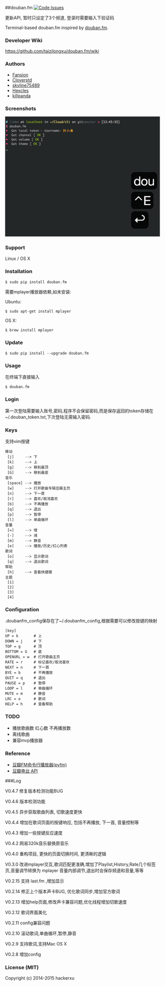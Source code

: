 ##douban.fm [![Code Issues](https://www.quantifiedcode.com/api/v1/project/459f324d372447d992c04df79c1f5615/badge.svg)](https://www.quantifiedcode.com/app/project/459f324d372447d992c04df79c1f5615)

更新API, 暂时只设定了3个频道, 登录时需要输入下验证码

Terminal-based douban.fm inspired by [douban.fm](https://github.com/turingou/douban.fm).

### Developer Wiki

https://github.com/taizilongxu/douban.fm/wiki

### Authors

* [Fansion](https://github.com/Fansion)
* [Cloverstd](https://github.com/cloverstd)
* [skyline75489](https://github.com/skyline75489)
* [Hexcles](https://github.com/Hexcles)
* [killpanda](https://github.com/killpanda)

### Screenshots

![](img/doubanfm.gif)

### Support

Linux / OS X

### Installation

    $ sudo pip install douban.fm

需要mplayer播放器依赖,如未安装:

Ubuntu:

    $ sudo apt-get install mplayer

OS X:

    $ brew install mplayer

### Update

    $ sudo pip install --upgrade douban.fm

### Usage

在终端下直接输入

    $ douban.fm

### Login

第一次登陆需要输入账号,密码,程序不会保留密码,而是保存返回的token存储在~/.douban_token.txt,下次登陆无需输入密码.

### Keys

支持vim按键

```
移动
 [j]     --> 下
 [k]     --> 上
 [g]     --> 移到最顶
 [G]     --> 移到最底
音乐
 [space] --> 播放
 [w]     --> 打开歌曲专辑豆瓣主页
 [n]     --> 下一首
 [r]     --> 喜欢/取消喜欢
 [b]     --> 不再播放
 [q]     --> 退出
 [p]     --> 暂停
 [l]     --> 单曲循环
音量
 [=]     --> 增
 [-]     --> 减
 [m]     --> 静音
 [e]     --> 播放/历史/红心列表
歌词
 [o]     --> 显示歌词
 [q]     --> 退出歌词
帮助
 [h]     --> 查看快捷键
主题
 [1]
 [2]
 [3]
 [4]
```

### Configuration

.doubanfm_config保存在了~/.doubanfm_config,根据需要可以修改按键的映射

```
[key]
UP = k       # 上
DOWN = j     # 下
TOP = g      # 顶
BOTTOM = G   # 底
OPENURL = w  # 打开歌曲主页
RATE = r     # 标记喜欢/取消喜欢
NEXT = n     # 下一首
BYE = b      # 不再播放
QUIT = q     # 退出
PAUSE = p    # 暂停
LOOP = l     # 单曲循环
MUTE = m     # 静音
LRC = o      # 歌词
HELP = h     # 查看帮助
```

### TODO

* 播放歌曲数 红心数 不再播放数
* 离线歌曲
* 兼容mvp播放器


### Reference

* [豆瓣FM命令行播放器(pyfm)](https://github.com/skyline75489/pyfm)
* [豆瓣电台 API](https://github.com/zonyitoo/doubanfm-qt/wiki/%E8%B1%86%E7%93%A3FM-API)

###Log

V0.4.7 修复版本检测功能BUG

V0.4.6 版本检测功能

V0.4.5 异步获取歌曲列表, 切歌速度更快

V0.4.4 增加在歌词页面的按键响应, 包括不再播放, 下一首, 音量控制等

V0.4.3 增加一些按键反应速度

V0.4.2 网易320k音乐替换原音乐

V0.4.0 重构项目, 更快的页面切换时间, 更清晰的逻辑

V0.3.0 改进mplayer交互,歌词匹配更准确,增加了Playlist,History,Rate几个标签页,音量调节转换为 mplayer 音量内部调节,退出时会保存频道和音量,等等

V0.2.15 支持 last.fm ,增加显示

V0.2.14 修正上个版本声卡BUG, 优化歌词同步,增加官方歌词

V0.2.13 增加help页面,修改声卡兼容问题,优化线程增加切歌速度

V0.2.12 歌词界面美化

V0.2.11 config兼容问题

V0.2.10 滚动歌词,单曲循环,暂停,静音

V0.2.9 支持歌词,支持Mac OS X

V0.2.8 增加config

### License (MIT)

Copyright (c) 2014-2015 hackerxu
